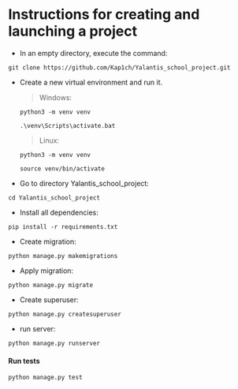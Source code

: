 # Instructions for creating and launching a project

+ In an empty directory, execute the command:

`git clone https://github.com/Kap1ch/Yalantis_school_project.git`

+ Сreate a new virtual environment and run it.

   > Windows:
   
   `python3 -m venv venv`

   `.\venv\Scripts\activate.bat`
   
   > Linux:
   
   `python3 -m venv venv`

   `source venv/bin/activate`
   
+ Go to directory Yalantis_school_project:

`cd Yalantis_school_project`

+ Install all dependencies:

`pip install -r requirements.txt `

+ Create migration:

`python manage.py makemigrations `

+ Apply migration:

`python manage.py migrate`

+ Create superuser:

`python manage.py createsuperuser`

+ run server:

`python manage.py runserver `

#### **Run tests**

`python manage.py test`






